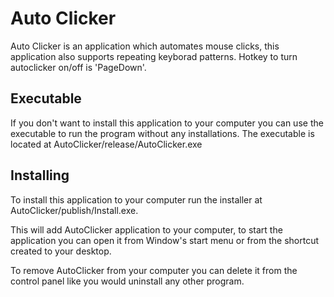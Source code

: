 # Auto Clicker

Auto Clicker is an application which automates mouse clicks, this application also supports repeating keyborad patterns.
Hotkey to turn autoclicker on/off is 'PageDown'.


## Executable

If you don't want to install this application to your computer you can use the executable to run the program without any installations. The executable is located at AutoClicker/release/AutoClicker.exe


## Installing

To install this application to your computer run the installer at AutoClicker/publish/Install.exe.

This will add AutoClicker application to your computer, to start the application you can open it from Window's start menu or from the shortcut created to your desktop.

To remove AutoClicker from your computer you can delete it from the control panel like you would uninstall any other program.

